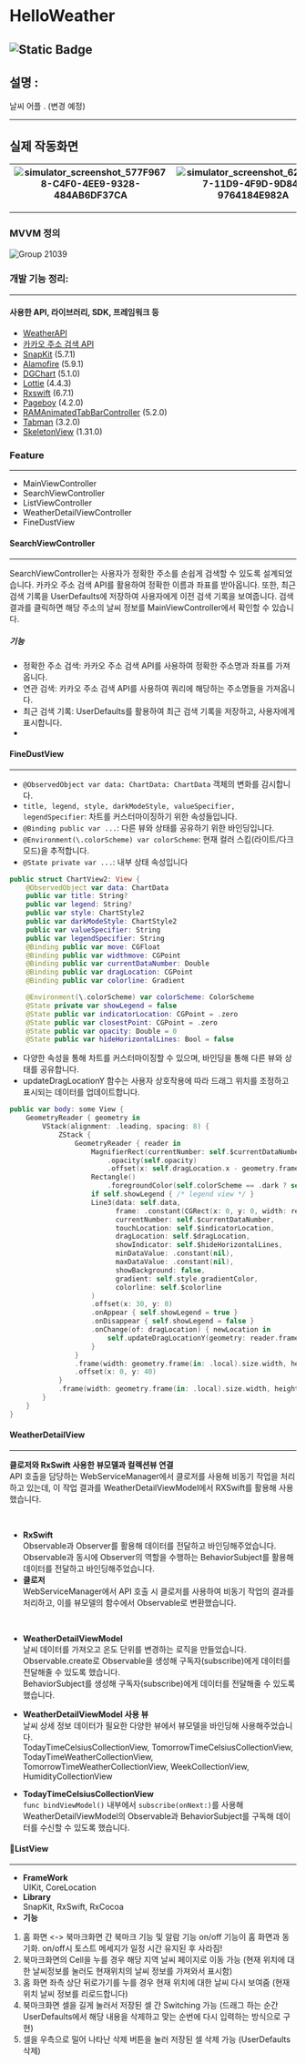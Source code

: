 # HelloWeather
![Static Badge](https://img.shields.io/badge/Swift-F05138?style=flat-square&logo=Swift&logoColor=white)
---
## 설명 :

날씨 어플 . (변경 예정)

---
## 실제 작동화면  
|![simulator_screenshot_577F9678-C4F0-4EE9-9328-484AB6DF37CA](https://github.com/sam98528/Swift_Assignment/assets/12388297/e921867e-a9dd-4377-9e29-996fe5c95f5f)|![simulator_screenshot_62370FD7-11D9-4F9D-9D84-9764184E982A](https://github.com/sam98528/Swift_Assignment/assets/12388297/3d6905e7-64ed-4575-ad5d-e9bf07e02043)|![simulator_screenshot_B37B7D10-A4C3-41EB-8C83-3D1F69A6CBA9](https://github.com/sam98528/Swift_Assignment/assets/12388297/a898ac3b-167c-4eb0-b4f8-6be3fe3a60df)|![simulator_screenshot_643B9CCD-DCCF-4625-957B-347749BE122E](https://github.com/sam98528/Swift_Assignment/assets/12388297/c9fff66b-a6fa-404e-9ff1-05f18fb0d5c5)|
|---|---|---|---|
---

### MVVM 정의
![Group 21039](https://github.com/sam98528/Swift_Assignment/assets/12388297/b19dddb9-a7c5-4e2f-98f0-a6ffd99f9d16)

### 개발 기능 정리:
---
#### 사용한 API, 라이브러리, SDK, 프레임워크 등
- [WeatherAPI](https://www.weatherapi.com/docs/)
- [카카오 주소 검색 API](https://developers.kakao.com/docs/latest/ko/local/dev-guide#address-coord)
- [SnapKit](https://github.com/SnapKit/SnapKit) (5.7.1)
- [Alamofire](https://github.com/Alamofire/Alamofire) (5.9.1)
- [DGChart](https://github.com/ChartsOrg/Charts) (5.1.0)
- [Lottie](https://github.com/airbnb/lottie-ios) (4.4.3)
- [Rxswift](https://github.com/ReactiveX/RxSwift) (6.7.1)
- [Pageboy](https://github.com/uias/Pageboy) (4.2.0)
- [RAMAnimatedTabBarController](https://github.com/Ramotion/animated-tab-bar) (5.2.0)
- [Tabman](https://github.com/uias/Tabman) (3.2.0)
- [SkeletonView](https://github.com/Juanpe/SkeletonView) (1.31.0)

### Feature
---
- MainViewController
- SearchViewController
- ListViewController
- WeatherDetailViewController
- FineDustView

#### SearchViewController
----
 SearchViewController는 사용자가 정확한 주소를 손쉽게 검색할 수 있도록 설계되었습니다. 카카오 주소 검색 API를 활용하여 정확한 이름과 좌표를 받아옵니다. 또한, 최근 검색 기록을 UserDefaults에 저장하여 사용자에게 이전 검색 기록을 보여줍니다. 검색 결과를 클릭하면 해당 주소의 날씨 정보를 MainViewController에서 확인할 수 있습니다.
##### 기능
- 정확한 주소 검색: 카카오 주소 검색 API를 사용하여 정확한 주소명과 좌표를 가져옵니다.
- 연관 검색: 카카오 주소 검색 API를 사용하여 쿼리에 해당하는 주소명들을 가져옵니다. 
- 최근 검색 기록: UserDefaults를 활용하여 최근 검색 기록을 저장하고, 사용자에게 표시합니다.
- 
#### FineDustView
---
- `@ObservedObject var data: ChartData: ChartData` 객체의 변화를 감시합니다.
- `title, legend, style, darkModeStyle, valueSpecifier, legendSpecifier`: 차트를 커스터마이징하기 위한 속성들입니다.
- `@Binding public var ...`: 다른 뷰와 상태를 공유하기 위한 바인딩입니다.
- `@Environment(\.colorScheme) var colorScheme`: 현재 컬러 스킴(라이트/다크 모드)을 추적합니다.
- `@State private var ...`: 내부 상태 속성입니다

```swift
public struct ChartView2: View {
    @ObservedObject var data: ChartData
    public var title: String?
    public var legend: String?
    public var style: ChartStyle2
    public var darkModeStyle: ChartStyle2
    public var valueSpecifier: String
    public var legendSpecifier: String
    @Binding public var move: CGFloat
    @Binding public var widthmove: CGPoint
    @Binding public var currentDataNumber: Double
    @Binding public var dragLocation: CGPoint
    @Binding public var colorline: Gradient

    @Environment(\.colorScheme) var colorScheme: ColorScheme
    @State private var showLegend = false
    @State public var indicatorLocation: CGPoint = .zero
    @State public var closestPoint: CGPoint = .zero
    @State public var opacity: Double = 0
    @State public var hideHorizontalLines: Bool = false
```
- 다양한 속성을 통해 차트를 커스터마이징할 수 있으며, 바인딩을 통해 다른 뷰와 상태를 공유합니다.
- updateDragLocationY 함수는 사용자 상호작용에 따라 드래그 위치를 조정하고 표시되는 데이터를 업데이트합니다.
```swift
public var body: some View {
    GeometryReader { geometry in
        VStack(alignment: .leading, spacing: 8) {
            ZStack {
                GeometryReader { reader in
                    MagnifierRect(currentNumber: self.$currentDataNumber, valueSpecifier: self.valueSpecifier)
                        .opacity(self.opacity)
                        .offset(x: self.dragLocation.x - geometry.frame(in: .local).size.width/2, y: 36)
                    Rectangle()
                        .foregroundColor(self.colorScheme == .dark ? self.darkModeStyle.backgroundColor : self.style.backgroundColor)
                    if self.showLegend { /* legend view */ }
                    Line3(data: self.data,
                          frame: .constant(CGRect(x: 0, y: 0, width: reader.frame(in: .local).width - 30, height: reader.frame(in: .local).height + 25)),
                          currentNumber: self.$currentDataNumber,
                          touchLocation: self.$indicatorLocation,
                          dragLocation: self.$dragLocation,
                          showIndicator: self.$hideHorizontalLines,
                          minDataValue: .constant(nil),
                          maxDataValue: .constant(nil),
                          showBackground: false,
                          gradient: self.style.gradientColor,
                          colorline: self.$colorline
                    )
                    .offset(x: 30, y: 0)
                    .onAppear { self.showLegend = true }
                    .onDisappear { self.showLegend = false }
                    .onChange(of: dragLocation) { newLocation in
                        self.updateDragLocationY(geometry: reader.frame(in: .local))
                    }
                }
                .frame(width: geometry.frame(in: .local).size.width, height: 180)
                .offset(x: 0, y: 40)
            }
            .frame(width: geometry.frame(in: .local).size.width, height: 240)
        }
    }
}
```

#### WeatherDetailView
---

**클로저와 RxSwift 사용한 뷰모델과 컬렉션뷰 연결**  </br>
API 호출을 담당하는 WebServiceManager에서 클로저를 사용해 비동기 작업을 처리하고 있는데, 이 작업 결과를 WeatherDetailViewModel에서 RXSwift를 활용해 사용했습니다.

</br>

- **RxSwift** </br>
Observable과 Observer를 활용해 데이터를 전달하고 바인딩해주었습니다.
Observable과 동시에 Observer의 역할을 수행하는 BehaviorSubject를 활용해 데이터를 전달하고 바인딩해주었습니다.
- **클로저** </br>
WebServiceManager에서 API 호출 시 클로저를 사용하여 비동기 작업의 결과를 처리하고, 이를 뷰모델의 함수에서 Observable로 변환했습니다.

</br>

- **WeatherDetailViewModel** </br>
날씨 데이터를 가져오고 온도 단위를 변경하는 로직을 만들었습니다. </br>
Observable.create로 Observable을 생성해 구독자(subscribe)에게 데이터를 전달해줄 수 있도록 했습니다. </br>
BehaviorSubject를 생성해 구독자(subscribe)에게 데이터를 전달해줄 수 있도록 했습니다.

- **WeatherDetailViewModel 사용 뷰** </br>
날씨 상세 정보 데이터가 필요한 다양한 뷰에서 뷰모델을 바인딩해 사용해주었습니다. </br>
TodayTimeCelsiusCollectionView, TomorrowTimeCelsiusCollectionView, TodayTimeWeatherCollectionView, TomorrowTimeWeatherCollectionView, WeekCollectionView, HumidityCollectionView

- **TodayTimeCelsiusCollectionView** </br>
`func bindViewModel()` 내부에서 `subscribe(onNext:)`를 사용해 WeatherDetailViewModel의 Observable과 BehaviorSubject를 구독해 데이터를 수신할 수 있도록 했습니다.


#### ListView
---
- **FrameWork** </br>
UIKit, CoreLocation
- **Library** </br>
SnapKit, RxSwift, RxCocoa
- **기능** </br>
1. 홈 화면 <-> 북마크화면 간 북마크 기능 및 알람 기능 on/off 기능이 홈 화면과 동기화. on/off시 토스트 메세지가 일정 시간 유지된 후 사라짐!
2. 북마크화면의 Cell을 누를 경우 해당 지역 날씨 페이지로 이동 가능 (현재 위치에 대한 날씨정보를 눌러도 현재위치의 날씨 정보를 가져와서 표시함)
3. 홈 화면 좌측 상단 뒤로가기를 누를 경우 현재 위치에 대한 날씨 다시 보여줌 (현재위치 날씨 정보를 리로드합니다)
4. 북마크화면 셀을 길게 눌러서 저장된 셀 간 Switching 가능 (드래그 하는 순간 UserDefaults에서 해당 내용을 삭제하고 맞는 순번에 다시 입력하는 방식으로 구현)
5. 셀을 우측으로 밀어 나타난 삭제 버튼을 눌러 저장된 셀 삭제 가능 (UserDefaults 삭제)
